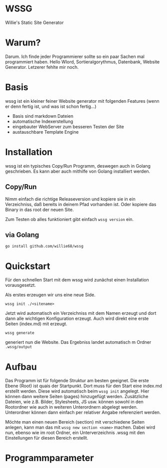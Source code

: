 # WSSG

Willie's Static Site Generator

# Warum?

Darum. Ich finde jeder Programmierer sollte so ein paar Sachen mal programmiert haben. Hello Wlord, Sortieralgorythmus, Datenbank, Website Generator. Letzerer fehlte mir noch.

# Basis

wssg ist ein kleiner feiner Website generator mit folgenden Features (wenn er denn fertig ist, und was ist schon fertig...)

- Basis sind markdown Dateien
- automatische Indexerstellung
- eingebauter WebServer zum besseren Testen der Site
- austauschbare Template Engine

# Installation

wssg ist ein typisches Copy/Run Programm, deswegen auch in Golang geschrieben. Es kann aber auch mithilfe von Golang installiert werden. 

## Copy/Run

Nimm einfach die richtige Releaseversion und kopiere sie in ein Verzeichniss, daß bereits in deinem Pfad vorhanden ist. Oder kopiere das Binary in das root der neuen Site. 

Zum Testen ob alles funktioniert gibt einfach `wssg version` ein.

## via Golang

`go install github.com/willie68/wssg`

# Quickstart

Für den schnellen Start mit dem wssg wird zunächst einen Installation vorausgesetzt.

Als erstes erzeugen wir uns eine neue Side. 

`wssg init ./<sitename>`

Jetzt wird automatisch ein Verzeichniss mit dem Namen <sitename> erzeugt und dort dann alle wichtigen Konfiguration erzeugt. Auch wird direkt eine erste Seiten (index.md) mit erzeugt.

`wssg generate`  

generiert nun die Website. Das Ergebniss landet automatisch m Ordner `.wssg/output`

# Aufbau

Das Programm ist für folgende Struktur am besten geeignet. Die erste Ebene (Root) ist quais der Startpunkt. Dort muss für den Start eine index.md erstellt werden. Diese wird automatisch beim `wssg init` angelegt. Hier können dann weitere Seiten (pages) hinzugefügt werden. Zusätzliche Dateien, wie z.B. Bilder, Stylesheets, JS usw. können sowohl in den Rootordner wie auch in weiteren Unterordnern abgelegt werden. Unterordner können dann einfach per relativer Angabe referenziert werden. 

Möchte man einen neuen Bereich (section) mit verschiedene Seiten anlegen, kann man das mit `wssg new section <name>` machen. Dabei wird nun, ebenso wie im root Ordner, ein Unterverzeichnis .wssg mit den Einstellungen für diesen Bereich erstellt.  

# Programmparameter
